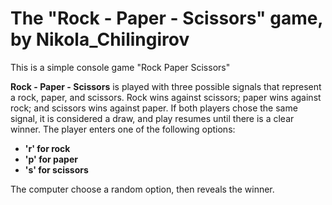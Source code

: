 # The "Rock - Paper - Scissors" game, by Nikola_Chilingirov
 This is a simple console game "Rock Paper Scissors"
 
**Rock - Paper - Scissors** is played with three possible signals that represent a rock, paper, and scissors. Rock wins against scissors; paper wins against rock; and scissors wins against paper. If both players chose the same signal, it is considered a draw, and play resumes until there is a clear winner.
The player enters one of the following options:
- **'r' for rock**
- **'p' for paper**
- **'s' for scissors**

The computer choose a random option, then reveals the winner.
